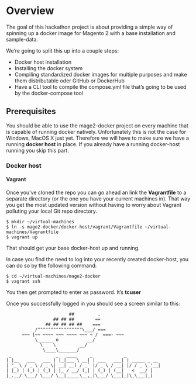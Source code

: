 # Overview
The goal of this hackathon project is about providing a simple way of spinning up a docker image for Magento 2 with a base installation and sample-data.

We’re going to split this up into a couple steps:
- Docker host installation
- Installing the docker system
- Compiling standardized docker images for multiple purposes and make them distributable oder GitHub or DockerHub
- Have a CLI tool to compile the compose.yml file that’s going to be used by the docker-compose tool

## Prerequisites
You should be able to use the mage2-docker project on every machine that is capable of running docker natively. Unfortunately this is not the case for Windows, MacOS X just yet. Therefore we will have to make sure we have a running **docker host** in place. If you already have a running docker-host running you skip this part.
### Docker host
#### Vagrant
Once you’ve cloned the repo you can go ahead an link the **Vagrantfile** to a separate directory (or the one you have your current machines in). That way you get the most updated version without having to worry about Vagrant polluting your local Git repo directory.

	$ mkdir ~/virtual-machines
	$ ln -s mage2-docker/docker-host/vagrant/Vagrantfile ~/virtual-machines/Vagrantfile
	$ vagrant up

That should get your base docker-host up and running.

In case you find the need to log into your recently created docker-host, you can do so by the following command:

	$ cd ~/virtual-machines/mage2-docker
	$ vagrant ssh

You then get prompted to enter as password. It’s **tcuser**

Once you successfully logged in you should see a screen similar to this:

							##         .
	                  ## ## ##        ==
	               ## ## ## ## ##    ===
	           /"""""""""""""""""\___/ ===
	      ~~~ {~~ ~~~~ ~~~ ~~~~ ~~~ ~ /  ===- ~~~
	           \______ o           __/
	             \    \         __/
	              \____\_______/
	 _                 _   ____     _            _
	| |__   ___   ___ | |_|___ \ __| | ___   ___| | _____ _ __
	| '_ \ / _ \ / _ \| __| __) / _` |/ _ \ / __| |/ / _ \ '__|
	| |_) | (_) | (_) | |_ / __/ (_| | (_) | (__|   <  __/ |
	|_.__/ \___/ \___/ \__|_____\__,_|\___/ \___|_|\_\___|_|
